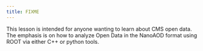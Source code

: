 ```yaml
---
title: FIXME
---
```


This lesson is intended for anyone wanting to learn about CMS open data. The emphasis is on how to analyze Open Data in the NanoAOD format using ROOT via either C++ or python tools.